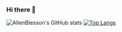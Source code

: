 ### Hi there 👋
![AllenBlesson's GitHub stats](https://github-readme-stats.vercel.app/api?username=AllenBlesson&show_icons=true&theme=transparent)
[![Top Langs](https://github-readme-stats.vercel.app/api/top-langs/?username=anuraghazra&layout=donut)](https://github.com/anuraghazra/github-readme-stats)
